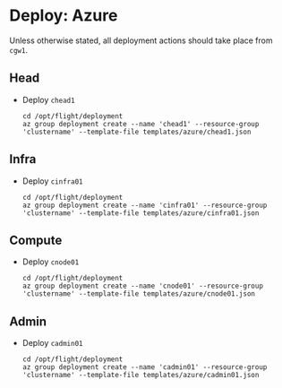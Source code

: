 # Deploy: Azure

Unless otherwise stated, all deployment actions should take place from `cgw1`.

## Head

- Deploy `chead1`
    ```shell
    cd /opt/flight/deployment
    az group deployment create --name 'chead1' --resource-group 'clustername' --template-file templates/azure/chead1.json
    ```

## Infra

- Deploy `cinfra01`
    ```shell
    cd /opt/flight/deployment
    az group deployment create --name 'cinfra01' --resource-group 'clustername' --template-file templates/azure/cinfra01.json
    ```

## Compute

- Deploy `cnode01`
    ```shell
    cd /opt/flight/deployment
    az group deployment create --name 'cnode01' --resource-group 'clustername' --template-file templates/azure/cnode01.json
    ```

## Admin

- Deploy `cadmin01`
    ```shell
    cd /opt/flight/deployment
    az group deployment create --name 'cadmin01' --resource-group 'clustername' --template-file templates/azure/cadmin01.json
    ```
